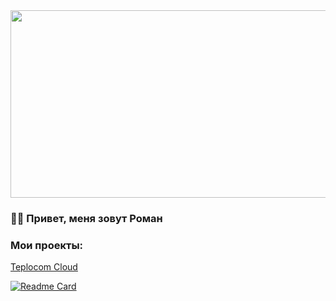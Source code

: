 
<div align="center">
  <img src="https://media.giphy.com/media/1GEATImIxEXVR79Dhk/giphy.gif" width="600" height="300"/>
</div>


### :man_technologist: Привет, меня зовут Роман
### Мои проекты:
[Teplocom Cloud](https://github.com/RomanElfimov/TeplocomCloud)


[![Readme Card](https://github-readme-stats.vercel.app/api/pin/?username=RomanElfimov&repo=TeplocomCloud)](https://github.com/RomanElfimov/TeplocomCloud)
